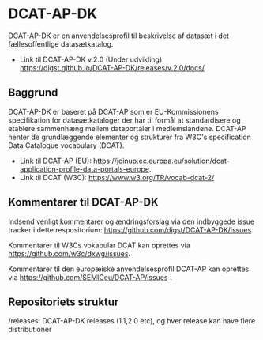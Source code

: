 # DCAT-AP-DK
DCAT-AP-DK er en anvendelsesprofil til beskrivelse af datasæt i det fællesoffentlige datasætkatalog.

* Link til DCAT-AP-DK v.2.0 (Under udvikling) https://digst.github.io/DCAT-AP-DK/releases/v.2.0/docs/

## Baggrund
DCAT-AP-DK er baseret på DCAT-AP som er EU-Kommissionens specifikation for datasætkataloger der har til formål at standardisere og etablere sammenhæng mellem dataportaler i medlemslandene. DCAT-AP henter de grundlæggende elementer og strukturer fra W3C's specification Data Catalogue vocabulary (DCAT).

* Link til DCAT-AP (EU): https://joinup.ec.europa.eu/solution/dcat-application-profile-data-portals-europe. 
* Link til DCAT (W3C): https://www.w3.org/TR/vocab-dcat-2/ 

## Kommentarer til DCAT-AP-DK
Indsend venligt kommentarer og ændringsforslag via den indbyggede  issue tracker i dette respositorium: https://github.com/digst/DCAT-AP-DK/issues. 

Kommentarer til W3Cs vokabular DCAT kan oprettes via https://github.com/w3c/dxwg/issues.

Kommentarer til den europæiske anvendelsesprofil DCAT-AP kan oprettes via https://github.com/SEMICeu/DCAT-AP/issues .

## Repositoriets struktur
/releases: DCAT-AP-DK releases (1.1,2.0 etc), og hver release kan have flere distributioner

